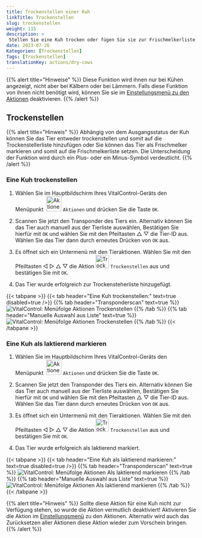 ```yaml
---
title: Trockenstellen einer Kuh
linkTitle: Trockenstellen
slug: trockenstellen
weight: 115
description: >
 Stellen Sie eine Kuh trocken oder fügen Sie sie zur Frischmelkerliste hinzu
date: 2023-07-26
Kategorien: [Trockenstellen]
Tags: [Trockenstellen]
translationKey: actions/dry-cows
---
```

{{% alert title="Hinweise" %}}
Diese Funktion wird ihnen nur bei Kühen angezeigt, nicht aber bei Kälbern oder bei Lämmern.
Falls diese Funktion von ihnen nicht benötigt wird, können Sie sie im [Einstellungsmenü zu den Aktionen](/docs/aktionen/einstellungen/) deaktivieren.
{{% /alert %}}

## Trockenstellen

{{% alert title="Hinweis" %}}
Abhängig von dem Ausgangsstatus der Kuh können Sie das Tier entweder trockenstellen und somit auf die Trockenstellerliste hinzufügen oder Sie können das Tier als Frischmelker markieren und somit auf die Frischmelkerliste setzen. Die Unterscheidung der Funktion wird durch ein Plus- oder ein Minus-Symbol verdeutlicht.
{{% /alert %}}

### Eine Kuh trockenstellen

1. Wählen Sie im Hauptbildschirm Ihres VitalControl-Geräts den Menüpunkt &nbsp;<img src="/icons/actions.svg" width="40" align="bottom" alt="Aktionen" /> `Aktionen` und drücken Sie die Taste `OK`.

2. Scannen Sie jetzt den Transponder des Tiers ein. Alternativ können Sie das Tier auch manuell aus der Tierliste auswählen, Bestätigen Sie hierfür mit `OK` und wählen Sie mit den Pfeiltasten △ ▽ die Tier-ID aus. Wählen Sie das Tier dann durch erneutes Drücken von `OK` aus.

3. Es öffnet sich ein Untermenü mit den Tieraktionen. Wählen Sie mit den Pfeiltasten ◁ ▷ △ ▽ die Aktion <img src="/icons/actions/dryoff-plus.svg" width="35" align="bottom" alt="Trockenstellen" /> `Trockenstellen` aus und bestätigen Sie mit `OK`.

4. Das Tier wurde erfolgreich zur Trockensteherliste hinzugefügt.

{{< tabpane >}}
{{< tab header="Eine Kuh trockenstellen:" text=true disabled=true />}}
{{% tab header="Transponderscan" text=true %}}
![VitalControl: Menüfolge Aktionen Trockenstellen](../bilder/trockenstellen-scan.png "Trockenstellen")
{{% /tab %}}
{{% tab header="Manuelle Auswahl aus Liste" text=true %}}
![VitalControl: Menüfolge Aktionen Trockenstellen](../bilder/trockenstellen.png "Trockenstellen")
{{% /tab %}}
{{< /tabpane >}}

### Eine Kuh als laktierend markieren

1. Wählen Sie im Hauptbildschirm Ihres VitalControl-Geräts den Menüpunkt &nbsp;<img src="/icons/actions.svg" width="40" align="bottom" alt="Aktionen" /> `Aktionen` und drücken Sie die Taste `OK`.

2. Scannen Sie jetzt den Transponder des Tiers ein. Alternativ können Sie das Tier auch manuell aus der Tierliste auswählen, Bestätigen Sie hierfür mit `OK` und wählen Sie mit den Pfeiltasten △ ▽ die Tier-ID aus. Wählen Sie das Tier dann durch erneutes Drücken von `OK` aus.

3. Es öffnet sich ein Untermenü mit den Tieraktionen. Wählen Sie mit den Pfeiltasten ◁ ▷ △ ▽ die Aktion <img src="/icons/actions/dryoff-minus.svg" width="35" align="bottom" alt="Trockenstellen" /> `Trockenstellen` aus und bestätigen Sie mit `OK`.

4. Das Tier wurde erfolgreich als laktierend markiert.

{{< tabpane >}}
{{< tab header="Eine Kuh als laktierend markieren:" text=true disabled=true />}}
{{% tab header="Transponderscan" text=true %}}
![VitalControl: Menüfolge Aktionen Als laktierend markieren](../bilder/laktierend-scan.png "Eine Kuh als laktierend markieren")
{{% /tab %}}
{{% tab header="Manuelle Auswahl aus Liste" text=true %}}
![VitalControl: Menüfolge Aktionen Als laktierend markieren](../bilder/laktierend.png "Eine Kuh als laktierend markieren")
{{% /tab %}}
{{< /tabpane >}}

{{% alert title="Hinweis" %}}
Sollte diese Aktion für eine Kuh nicht zur Verfügung stehen, so wurde die Aktion vermutlich deaktiviert! Aktivieren Sie die Aktion im [Einstellungsmenü](/docs/aktionen/einstellungen/) zu den Aktionen. Alternativ wird auch das Zurücksetzen aller Aktionen diese Aktion wieder zum Vorschein bringen.
{{% /alert %}}
